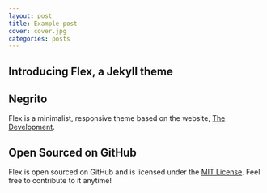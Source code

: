 ```yaml
---
layout: post
title: Example post
cover: cover.jpg
categories: posts
---
```


## Introducing Flex, a Jekyll theme
## Negrito

Flex is a minimalist, responsive theme based on the website, [The Development](http://thedevelopment.co).

## Open Sourced on GitHub

Flex is open sourced on GitHub and is licensed under the [MIT License](http://opensource.org/licenses/MIT). Feel free to contribute to it anytime!
